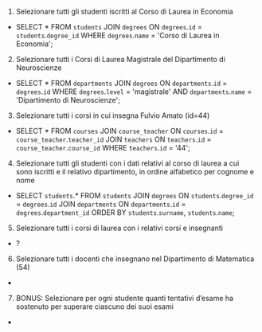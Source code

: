 1. Selezionare tutti gli studenti iscritti al Corso di Laurea in Economia
- SELECT * 
FROM `students` 
JOIN `degrees` ON `degrees`.`id` = `students`.`degree_id` 
WHERE `degrees`.`name` = 'Corso di Laurea in Economia';

2. Selezionare tutti i Corsi di Laurea Magistrale del Dipartimento di Neuroscienze 
- SELECT * 
FROM `departments` 
JOIN `degrees` ON `departments`.`id` = `degrees`.`id` 
WHERE `degrees`.`level` = 'magistrale' 
AND `departments`.`name` = 'Dipartimento di Neuroscienze';

3. Selezionare tutti i corsi in cui insegna Fulvio Amato (id=44)
- SELECT * 
FROM `courses` 
JOIN `course_teacher` ON `courses`.`id` = `course_teacher`.`teacher_id` 
JOIN `teachers` ON `teachers`.`id` = `course_teacher`.`course_id` 
WHERE `teachers`.`id` = '44';

4. Selezionare tutti gli studenti con i dati relativi al corso di laurea a cui sono iscritti e il relativo dipartimento, in ordine alfabetico per cognome e nome 
- SELECT `students`.* 
FROM `students` 
JOIN `degrees` ON `students`.`degree_id` = `degrees`.`id` 
JOIN `departments` ON `departments`.`id` = `degrees`.`department_id` 
ORDER BY `students`.`surname`, `students`.`name`;

5. Selezionare tutti i corsi di laurea con i relativi corsi e insegnanti
- ? 

6. Selezionare tutti i docenti che insegnano nel Dipartimento di Matematica (54)
- 
7. BONUS: Selezionare per ogni studente quanti tentativi d’esame ha sostenuto per
superare ciascuno dei suoi esami
- 

